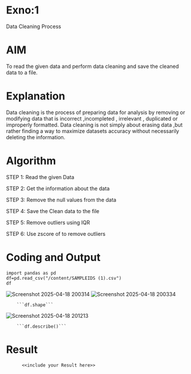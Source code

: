# Exno:1
Data Cleaning Process

# AIM
To read the given data and perform data cleaning and save the cleaned data to a file.

# Explanation
Data cleaning is the process of preparing data for analysis by removing or modifying data that is incorrect ,incompleted , irrelevant , duplicated or improperly formatted. Data cleaning is not simply about erasing data ,but rather finding a way to maximize datasets accuracy without necessarily deleting the information.

# Algorithm
STEP 1: Read the given Data

STEP 2: Get the information about the data

STEP 3: Remove the null values from the data

STEP 4: Save the Clean data to the file

STEP 5: Remove outliers using IQR

STEP 6: Use zscore of to remove outliers

# Coding and Output
``` 
import pandas as pd
df=pd.read_csv("/content/SAMPLEIDS (1).csv")
df
```

          
![Screenshot 2025-04-18 200314](https://github.com/user-attachments/assets/d86702f6-f275-4ff7-a86e-1477bd830bb2)
![Screenshot 2025-04-18 200334](https://github.com/user-attachments/assets/c24b8d21-f001-46c7-a1ef-574a438ff2ff)



        ```df.shape```

 
 ![Screenshot 2025-04-18 201213](https://github.com/user-attachments/assets/5534a73c-06da-4dea-8bb9-b2817bc9c099)

        ```df.describe()```

        
        
        





# Result
          <<include your Result here>>
